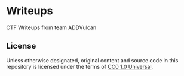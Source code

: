 # Writeups

CTF Writeups from team ADDVulcan

## License

Unless otherwise designated, original content and source code in this repository is licensed under the terms of [CC0 1.0 Universal](LICENSE).

